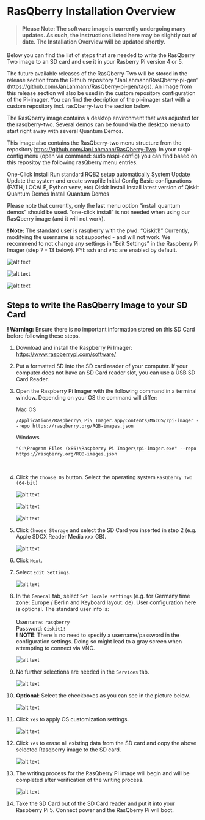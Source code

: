 # RasQberry Installation Overview

> #### **Please Note:** The software image is currently undergoing many updates. As such, the instructions listed here may be slightly out of date. The Installation Overview will be updated shortly.

Below you can find the list of steps that are needed to write the RasQberry Two image to
an SD card and use it in your Rasberry Pi version 4 or 5.

The future available releases of the RasQberry-Two will be stored in the release section
from the Github repository “JanLahmann/RasQberry-pi-gen”
(https://github.com/JanLahmann/RasQberry-pi-gen/tags). An image from this release
section wil also be used in the custom repository configuration of the Pi-imager. You can
find the decription of the pi-imager start with a custom repository incl. rasQberry-two
the section below.

The RasQberry image contains a desktop environment that was adjusted for the
rasqberry-two. Several demos can be found via the desktop menu to start right away with
several Quantum Demos.

This image also contains the RasQberry-two menu structure from the repository
https://github.com/JanLahmann/RasQberry-Two. In your raspi-config menu (open via
command: sudo raspi-config) you can find based on this repositoy the following
rasQberry menu entries.

One-Click Install Run standard RQB2 setup automatically
System Update Update the system and create swapfile
Initial Config Basic configurations (PATH, LOCALE, Python venv, etc)
Qiskit Install Install latest version of Qiskit
Quantum Demos Install Quantum Demos

Please note that currently, only the last menu option “install quantum demos” should
be used. “one-click install” is not needed when using our RasQberry image (and it will
not work).

**! Note:** The standard user is rasqberry with the pwd: “Qiskit1!”
Currently, modifying the username is not supported - and will not work.
We recommend to not change any settings in “Edit Settings” in the Raspberry Pi Imager
(step 7 - 13 below). FYI: ssh and vnc are enabled by default.

![alt text](../installation-images/image.png)

![alt text](../installation-images/image-1.png)

![alt text](../installation-images/image-2.png)

## Steps to write the RasQberry Image to your SD Card

**! Warning:** Ensure there is no important information stored on this SD Card before following these steps.

1. Download and install the Raspberry Pi Imager: https://www.raspberrypi.com/software/

2. Put a formatted SD into the SD card reader of your computer. If your computer does not have an SD Card reader slot, you can use a USB SD Card Reader.

3. Open the Raspberry Pi Imager with the following command in a terminal window. Depending on your OS the command will differ:

   Mac OS

   ```
   /Applications/Raspberry\ Pi\ Imager.app/Contents/MacOS/rpi-imager --repo https://rasqberry.org/RQB-images.json
   ```

   Windows

   ```
   "C:\Program Files (x86)\Raspberry Pi Imager\rpi-imager.exe" --repo https://rasqberry.org/RQB-images.json
   ```

   <br/>

4. Click the `Choose OS` button. Select the operating system `RasQberry Two (64-bit)`

   ![alt text](../installation-images/image-5.png)

   ![alt text](../installation-images/image-6.png)

   ![alt text](../installation-images/image-7.png)

5. Click `Choose Storage` and select the SD Card you inserted in step 2 (e.g. Apple SDCX Reader Media xxx GB).

   ![alt text](../installation-images/image-8.png)

6. Click `Next`.

7. Select `Edit Settings`.

   ![alt text](../installation-images/image-9.png)

8. In the `General` tab, select `Set locale settings` (e.g. for Germany time zone: Europe / Berlin and Keyboard layout: de). User configuration here is optional. The standard user info is:\
   <br />Username: `rasqberry`
   <br />Password: `Qiskit1!`
   <br />
   **! NOTE:** There is no need to specify a username/password in the configuration settings. Doing so might lead to a gray screen when attempting to connect via VNC.

   ![alt text](../installation-images/image-10.png)

9. No further selections are needed in the `Services` tab.

   ![alt text](../installation-images/image-11.png)

10. **Optional**: Select the checkboxes as you can see in the picture below.

    ![alt text](../installation-images/image-12.png)

11. Click `Yes` to apply OS customization settings.

    ![alt text](../installation-images/image-13.png)

12. Click `Yes` to erase all existing data from the SD card and copy the above selected Rasqberry image to the SD card.

    ![alt text](../installation-images/image-14.png)

13. The writing process for the RasQberry Pi image will begin and will be completed after verification of the writing process.

    ![alt text](../installation-images/image-15.png)

14. Take the SD Card out of the SD Card reader and put it into your Raspberry Pi 5. Connect power and the RasQberry Pi will boot.
